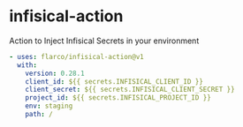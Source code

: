 # infisical-action
Action to Inject Infisical Secrets in your environment


```yaml
- uses: flarco/infisical-action@v1
  with:
    version: 0.28.1
    client_id: ${{ secrets.INFISICAL_CLIENT_ID }}
    client_secret: ${{ secrets.INFISICAL_CLIENT_SECRET }}
    project_id: ${{ secrets.INFISICAL_PROJECT_ID }}
    env: staging
    path: /
```
